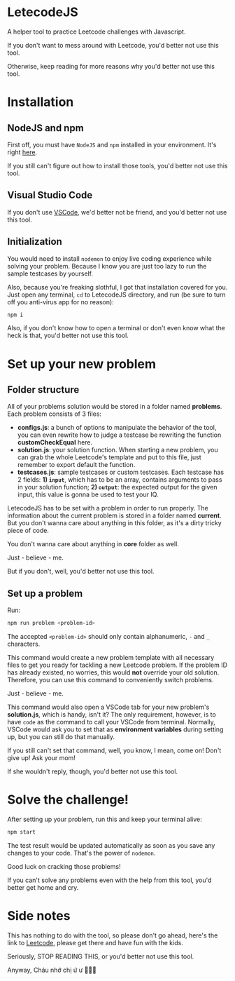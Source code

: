 # LetecodeJS
A helper tool to practice Leetcode challenges with Javascript.

If you don't want to mess around with Leetcode, you'd better not use this tool.

Otherwise, keep reading for more reasons why you'd better not use this tool.

# Installation

## NodeJS and npm

First off, you must have `NodeJS` and `npm` installed in your environment. It's right [here](https://nodejs.org/en/download/).

If you still can't figure out how to install those tools, you'd better not use this tool.

## Visual Studio Code

If you don't use [VSCode](https://code.visualstudio.com/), we'd better not be friend, and you'd better not use this tool.

## Initialization

You would need to install `nodemon` to enjoy live coding experience while solving your problem. Because I know you are just too lazy to run the sample testcases by yourself.

Also, because you're freaking slothful, I got that installation covered for you. Just open any terminal, `cd` to LetecodeJS directory, and run (be sure to turn off you anti-virus app for no reason):

```bash
npm i
```

Also, if you don't know how to open a terminal or don't even know what the heck is that, you'd better not use this tool.

# Set up your new problem

## Folder structure

All of your problems solution would be stored in a folder named **problems**. Each problem consists of 3 files:

- **configs.js**: a bunch of options to manipulate the behavior of the tool, you can even rewrite how to judge a testcase be rewriting the function **customCheckEqual** here.
- **solution.js**: your solution function. When starting a new problem, you can grab the whole Leetcode's template and put to this file, just remember to export default the function.
- **testcases.js**: sample testcases or custom testcases. Each testcase has 2 fields: **1) `input`**, which has to be an array, contains arguments to pass in your solution function; **2) `output`**: the expected output for the given input, this value is gonna be used to test your IQ.

LetecodeJS has to be set with a problem in order to run properly. The information about the current problem is stored in a folder named **current**. But you don't wanna care about anything in this folder, as it's a dirty tricky piece of code.

You don't wanna care about anything in **core** folder as well.

Just - believe - me.

But if you don't, well, you'd better not use this tool.

## Set up a problem

Run:

```bash
npm run problem <problem-id>
```

The accepted `<problem-id>` should only contain alphanumeric, `-` and `_` characters.

This command would create a new problem template with all necessary files to get you ready for tackling a new Leetcode problem. If the problem ID has already existed, no worries, this would **not** override your old solution. Therefore, you can use this command to conveniently switch problems.

Just - believe - me.

This command would also open a VSCode tab for your new problem's **solution.js**, which is handy, isn't it? The only requirement, however, is to have `code` as the command to call your VSCode from terminal. Normally, VSCode would ask you to set that as **environment variables** during setting up, but you can still do that manually.

If you still can't set that command, well, you know, I mean, come on! Don't give up! Ask your mom!

If she wouldn't reply, though, you'd better not use this tool.

# Solve the challenge!

After setting up your problem, run this and keep your terminal alive:

```bash
npm start
```

The test result would be updated automatically as soon as you save any changes to your code. That's the power of `nodemon`.

Good luck on cracking those problems!

If you can't solve any problems even with the help from this tool, you'd better get home and cry.

# Side notes

This has nothing to do with the tool, so please don't go ahead, here's the link to [Leetcode](https://leetcode.com/problemset/all/), please get there and have fun with the kids.

Seriously, STOP READING THIS, or you'd better not use this tool.

Anyway, Cháu nhớ chị ứ ư 🥺🥺🥺